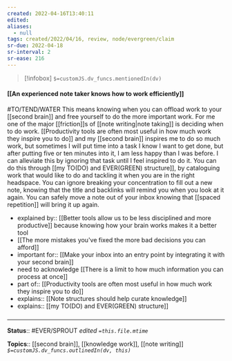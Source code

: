 ```yaml
---
created: 2022-04-16T13:40:11 
edited: 
aliases:
  - null
tags: created/2022/04/16, review, node/evergreen/claim
sr-due: 2022-04-18
sr-interval: 2
sr-ease: 216
---
```

> [!infobox]
`$=customJS.dv_funcs.mentionedIn(dv)`

#### [[An experienced note taker knows how to work efficiently]]

#TO/TEND/WATER 
This means knowing when you can offload work to your [[second brain]] and free yourself to do the more important work.
For me one of the major [[friction]]s of [[note writing|note taking]] is deciding when to do work.
[[Productivity tools are often most useful in how much work they inspire you to do]] and my [[second brain]] inspires me to do so much work, but sometimes I will put time into a task I know I want to get done, but after putting five or ten minutes into it, I am less happy than I was before. 
I can alleviate this by ignoring that task until I feel inspired to do it.
You can do this through [[my TO(DO) and EVER(GREEN) structure]], by cataloguing work that would like to do and tackling it when you are in the right headspace.
You can ignore breaking your concentration to fill out a new note, knowing that the title and backlinks will remind you when you look at it again.
You can safely move a note out of your inbox knowing that [[spaced repetition]] will bring it up again.


- explained by:: [[Better tools allow us to be less disciplined and more productive]] because knowing how your brain works makes it a better tool
- [[The more mistakes you've fixed the more bad decisions you can afford]]
- important for:: [[Make your inbox into an entry point by integrating it with your second brain]]
- need to acknowledge [[There is a limit to how much information you can process at once]]
- part of:: [[Productivity tools are often most useful in how much work they inspire you to do]]
- explains:: [[Note structures should help curate knowledge]]
- explains:: [[my TO(DO) and EVER(GREEN) structure]]

### <hr class="footnote"/>

**Status**:: #EVER/SPROUT
*edited `=this.file.mtime`*

**Topics**:: [[second brain]], [[knowledge work]], [[note writing]]
*`$=customJS.dv_funcs.outlinedIn(dv, this)`*
